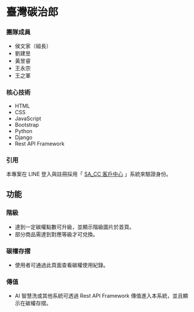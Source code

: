 # 臺灣碳治郎

### 團隊成員
- 侯文家（組長）
- 劉建昱
- 黃昱睿
- 王永宗
- 王之軍

### 核心技術
- HTML
- CSS
- JavaScript
- Bootstrap
- Python
- Django
- Rest API Framework

### 引用
本專案在 LINE 登入與註冊採用「 [SA_CC 客戶中心](https://github.com/hank1224/SA_ClientCenter) 」系統來驗證身份。

## 功能

### 階級
- 達到一定碳權點數可升級，並顯示階級圖片於首頁。
- 部分商品需達到對應等級才可兌換。

### 碳權存摺
- 使用者可通過此頁面查看碳權使用紀錄。

### 傳值
- AI 智慧洗或其他系統可透過 Rest API Framework 傳值進入本系統，並且顯示在碳權存摺。
